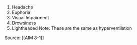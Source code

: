 1. Headache
2. Euphoria
3. Visual Impairment
4. Drowsiness
5. Lightheaded
Note:  These are the same as hyperventilation

Source: [[AIM 8-1]]
